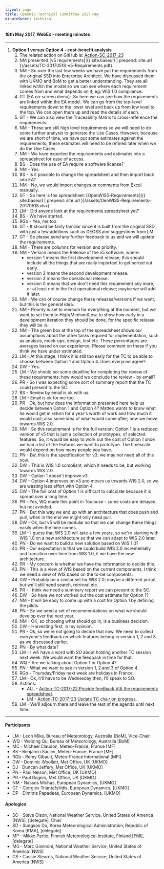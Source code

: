 ```yaml
---
layout: page
title: OpenWIS Technical Committee 2017 May
minuteOwner: technical
---
```


#### 18th May 2017, WebEx - meeting minutes

---

1. **Option 1 versus Option 4 - cost-benefit analysis**
    1. The related action on GitHub is: [Action-SC-2017-23](https://github.com/OpenWIS/openwis-documentation/issues/194)
    2. NM presented [v5 requirements]({{ site.baseurl | prepend: site.url }}/assets/TC-20170518-v5-Requirements.pdf)
    3. NM - So over the last few weeks we have put the requirements from the original SSD into Enterprise Architect. We have discussed them with UKMO and BoM to get a better understanding. They are all linked within the model so we can see where each requirement comes from and what depends on it, eg: WIS 1.0 compliance.
    4. GT (EA on-screen demo)- So here we can see how the requirements are linked within the EA model. We can go from the top-level requirements down to the lower level and back up from low level to the top. We can open them up and read the details of each.
    5. GT - We can also view the Traceability Matrix to cross-reference the requirements.
    6. NM - These are still high level requirements so we will need to do some further analysis to generate the Use Cases. However, because we are short of time, we have put some estimates against the requirements; these estimates will need to be refined later when we do the Use Cases.
    7. NM - We have exported the requirements and estimates into a spreadsheet for ease of access.
    8. BS - Does the use of EA require a software license?
    9. NM - Yes.
    10. BS - Is it possible to change the spreadsheet and then import back into EA?
    11. NM - No, we would import changes or comments from Excel manually.
    12. GT - So here is the spreadsheet: [OpenWIS5-Requirements]({{ site.baseurl | prepend: site.url }}/assets/OenWIS5-Requirements-20170518.xlsx)
    13. LM - Did anyone look at the requirements spreadsheet yet?
    14. BS - We have started.
    15. RGb - Yes, me too.
    16. GT - It should be fairly familiar since it is built from the original SSD, with just a few additions such as GEOSS and suggestions from LM.
    17. GT - So please send any further feedback to us and we will update the requirements.
    18. NM - There are columns for version and priority.
    19. NM - Version means the Release of the v5 software, where:
        - version 1 means the first development release; this should include all the things that are really important to get sorted out early.
        - version 2 means the second development release.
        - version 3 means the operational release.
        - version 0 means that we don't need this requirement any more, or at least not in the first operational release; maybe we will add it later.
    20. NM - We can of course change these releases/versions if we want, but this is the general idea.
    21. NM - Priority is set to medium for everything at the moment, but we want to set them to High/Medium/Low, to show how early in a development iteration they should be done, for the specific release they will be in.
    22. NM - The green box at the top of the spreadsheet shows our assumptions about the other tasks required for implementation, such as analysis, mock-ups, design, test etc. These percentages are averages based on our experience. Please comment on these if you think we have under estimated.
    23. LM - At this stage, I think it is still too early for the TC to be able to choose between Option 1 and Option 4. Does everyone agree?
    24. DW - Yes.
    25. LM - We should set some deadline for completing the review of these requirements; how would we conclude the review - by email?
    26. PR - So I was expecting some sort of summary report that the TC could present to the SC.
    27. BS - Review by email is ok with us.
    28. LM - Email is ok for me too.
    29. PR - Ok, but how does the information presented here help us decide between Option 1 and Option 4? Matteo wants to know what he would get in return for a year's worth of work and how much it would cost; also some idea of what would come after; how we move towards WIS 2.0.
    30. NM - So this requirement is for the full version; Option 1 is a reduced version of v5 that is just a collection of prototypes, of selected features. So, it would be easy to work out the cost of Option 1 once we had a list of the features we want to prototype. The timescale would depend on how many people you have.
    31. PN - But this is the specification for v3; we may not need all of this now.
    32. DW - This is WIS 1.0 compliant, which it needs to be, but working towards WIS 2.0.
    33. DW - Option 1 doesn't improve v3.
    34. DW - Option 4 improves on v3 and moves us towards WIS 2.0, so we are wasting less effort with Option 4.
    35. DW - The full cost of Option 1 is difficult to calculate because it is spread over a long time.
    36. PR - Yes, WQ made this point in Toulouse - some costs are delayed, but not avoided.
    37. PN - But this way we end up with an architecture that does push and pull, when in the end we might only need pull.
    38. DW - Ok, but v5 will be modular so that we can change these things easily when the time comes.
    39. LM - I guess that WIS 2.0 will take a few years, so we're starting with WIS 1.0 on a new architecture so that we can adapt to WIS 2.0 later.
    40. PN - Do we want to build a new solution based on WIS 1.0?
    41. PR - Our expectation is that we could build WIS 2.0 incrementally and transition over time from WIS 1.0, if we have the new architecture.
    42. PR - My concern is whether we have the information to decide this.
    43. PN - This is a view of WIS based on the current components; I think we need a view of WIS based on the to-be components.
    44. DW - Probably be a similar set for WIS 2.0; maybe a different portal, but we'll still need search, retrieval etc.
    45. PR - I think we need a summary report we can present to the SC.
    46. DW - So have we not worked out the cost estimate for Option 1?
    47. NM - It will be easy to come up with a cost for Option 1 by defining the pilots.
    48. PN - So we need a set of recommendations on what we should develop over the next year.
    49. NM - OK, so choosing what should go in, is a business decision.
    50. DW - Harvesting first, in my opinion.
    51. PR - Ok, so we're not going to decide that now. We need to collect everyone's feedback on which features belong in version 1, 2 and 3, as we discussed earlier.
    52. PN - By what date?
    53. LM - I will have a word with SO about holding another TC session next week. We would want the feedback in time for that.
    54. WQ - Are we talking about Option 1 or Option 4?
    55. PN - What we want to see in version 1, 2 and 3 of Option 4.
    56. RGb - Thursday/Friday next week are holidays in France.
    57. LM - Ok, it'll have to be Wednesday then, I'll speak to SO.
    58. Actions:
        - ALL - [Action-TC-2017-22 Provide feedback VIA the requirements spreadsheet](https://github.com/OpenWIS/openwis-documentation/issues/269).    
        - LM - [Action-TC-2017-23 Update TC chair on progress](https://github.com/OpenWIS/openwis-documentation/issues/270).    
    59. LM - We'll adjourn there and leave the rest of the agenda until next time.

---

#### Participants
- LM - Leon Mika, Bureau of Meteorology, Australia [BoM], Vice-Chair
- WQ - Weiqing Qu, Bureau of Meteorology, Australia [BoM]
- MC - Michael Claudon, Meteo-France, France [MF]
- BS - Benjamin Saclier, Meteo-France, France [MF]
- RGb - Remy Gibault, Meteo-France International [MFI]
- DW - Dominic Woollatt, Met Office, UK [UKMO]
- DJ - Duncan Jeffery, Met Office, UK [UKMO]
- PN - Paul Nelson, Met Office, UK [UKMO]
- PR - Paul Rogers, Met Office, UK [UKMO]
- NM - Nassos Michas, European Dynamics, [UKMO]
- GT - Giorgios Triantafyllidis, European Dynamics, [UKMO]
- DP - Dimitris Papadeas, European Dynamics, [UKMO]

#### Apologies
- SO - Steve Olson, National Weather Service, United States of America [NWS], [delegate], Chair
- SD - Sungsoo Do, Korea Meteorological Administration, Republic of Korea [KMA], [delegate]
- MP - Mikko Partio, Finnish Meteorological Institute, Finland [FMI], [delegate]
- MG - Marc Giannoni, National Weather Service, United States of America [NWS]
- CS - Cassie Stearns, National Weather Service, United States of America [NWS]
